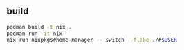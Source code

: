 ## build

```bash
podman build -t nix .
podman run -it nix
nix run nixpkgs#home-manager -- switch --flake ./#$USER
```
